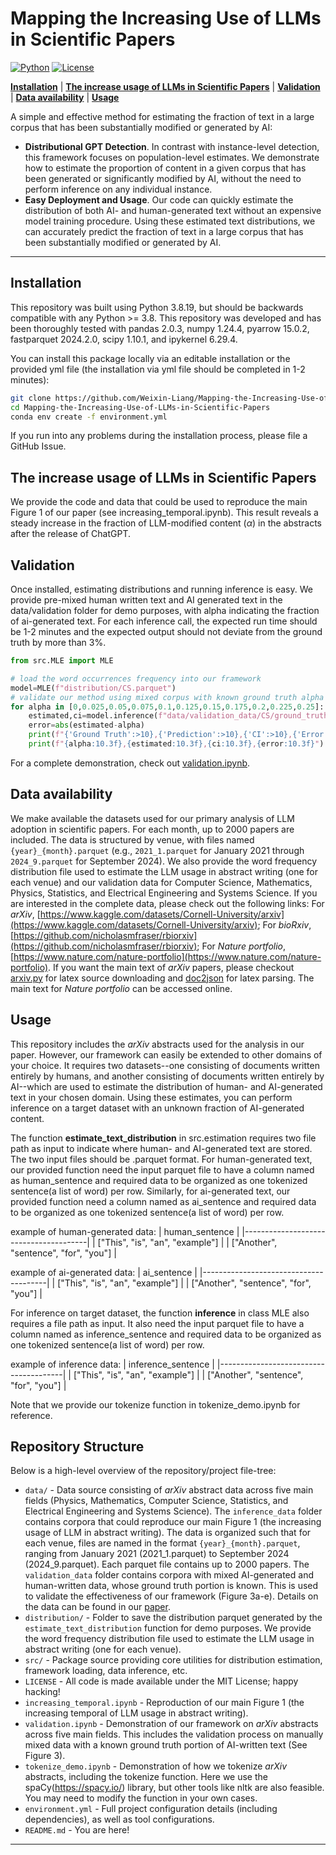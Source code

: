 # Mapping the Increasing Use of LLMs in Scientific Papers

[![Python](https://img.shields.io/badge/python-3.8.19-blue?style=for-the-badge)](https://www.python.org)
[![License](https://img.shields.io/github/license/TRI-ML/prismatic-vlms?style=for-the-badge)](LICENSE)

[**Installation**](#installation) | [**The increase usage of LLMs in Scientific Papers**](#the-increase-usage-of-llms-in-scientific-papers) | [**Validation**](#validation) | [**Data availability**](#data-availability) | [**Usage**](#usage)

A simple and effective method for estimating
the fraction of text in a large corpus that has been substantially modified or generated by AI:

- **Distributional GPT Detection**. In contrast with instance-level detection, this framework focuses on population-level estimates. We demonstrate how to
estimate the proportion of content in a given corpus that has
been generated or significantly modified by AI, without the
need to perform inference on any individual instance.
- **Easy Deployment and Usage**. Our code can quickly estimate the distribution of both AI- and human-generated text without an expensive model training procedure. Using these estimated text distributions, we can accurately predict the fraction of text in a large corpus that has been substantially modified or generated by AI.

---

## Installation

This repository was built using Python 3.8.19, but should be backwards compatible with any Python >= 3.8. This 
repository was developed and has been thoroughly tested with pandas 2.0.3, numpy 1.24.4, pyarrow 15.0.2, fastparquet 2024.2.0, scipy 1.10.1, and ipykernel 6.29.4.

You can install this package locally via an editable installation or the provided yml file (the installation via yml file should be completed in 1-2 minutes):

```bash
git clone https://github.com/Weixin-Liang/Mapping-the-Increasing-Use-of-LLMs-in-Scientific-Papers.git
cd Mapping-the-Increasing-Use-of-LLMs-in-Scientific-Papers
conda env create -f environment.yml
```

If you run into any problems during the installation process, please file a GitHub Issue.

## The increase usage of LLMs in Scientific Papers

We provide the code and data that could be used to reproduce the main Figure 1 of our paper (see increasing_temporal.ipynb). 
This result reveals a steady increase in the fraction of LLM-modified content ($\alpha$) in the abstracts after the release of ChatGPT.

## Validation

Once installed, estimating distributions and running inference is easy. We provide pre-mixed human written text and AI generated text in the data/validation folder for demo purposes, with alpha indicating the fraction of ai-generated text. For each inference call, the expected run time should be 1-2 minutes and the expected output should not deviate from the ground truth by more than 3%.

```python
from src.MLE import MLE

# load the word occurrences frequency into our framework
model=MLE(f"distribution/CS.parquet")
# validate our method using mixed corpus with known ground truth alpha
for alpha in [0,0.025,0.05,0.075,0.1,0.125,0.15,0.175,0.2,0.225,0.25]:
    estimated,ci=model.inference(f"data/validation_data/CS/ground_truth_alpha_{alpha}.parquet")
    error=abs(estimated-alpha)
    print(f"{'Ground Truth':>10},{'Prediction':>10},{'CI':>10},{'Error':>10}")
    print(f"{alpha:10.3f},{estimated:10.3f},{ci:10.3f},{error:10.3f}")
```

For a complete demonstration, check out [validation.ipynb](validation.ipynb).

## Data availability

We make available the datasets used for our primary analysis of LLM adoption in scientific papers. For each month, up to 2000 papers are included. The data is structured by venue, with files named `{year}_{month}.parquet` (e.g., `2021_1.parquet` for January 2021 through `2024_9.parquet` for September 2024). We also provide the word frequency distribution file used to estimate the LLM usage in abstract writing (one for each venue) and our validation data for Computer Science, Mathematics, Physics, Statistics, and Electrical Engineering and Systems Science. If you are interested in the complete data, please check out the following links:
For *arXiv*, [https://www.kaggle.com/datasets/Cornell-University/arxiv](https://www.kaggle.com/datasets/Cornell-University/arxiv); For *bioRxiv*, [https://github.com/nicholasmfraser/rbiorxiv](https://github.com/nicholasmfraser/rbiorxiv); For *Nature portfolio*, [https://www.nature.com/nature-portfolio](https://www.nature.com/nature-portfolio). If you want the main text of *arXiv* papers, please checkout [arxiv.py](https://github.com/lukasschwab/arxiv.py) for latex source downloading and [doc2json](https://github.com/allenai/s2orc-doc2json) for latex parsing. The main text for *Nature portfolio* can be accessed online.


## Usage

This repository includes the *arXiv* abstracts used for the analysis in our paper. However, our framework can easily be extended to other domains of your choice. It requires two datasets--one consisting of documents written entirely by humans, and another consisting of documents written entirely by AI--which are used to estimate the distribution of human- and AI-generated text in your chosen domain. Using these estimates, you can perform inference on a target dataset with an unknown fraction of AI-generated content.

The function **estimate_text_distribution** in src.estimation requires two file path as input to indicate where human- and AI-generated text are stored. The two input files should be .parquet format. For human-generated text, our provided function need the input parquet file to have a column named as human_sentence and required data to be organized as one tokenized sentence(a list of word) per row. Similarly, for ai-generated text, our provided function need a column named as ai_sentence and required data to be organized as one tokenized sentence(a list of word) per row.

example of human-generated data:
| human_sentence                        | 
|---------------------------------------|
| ["This", "is", "an", "example"]       |
| ["Another", "sentence", "for", "you"] |

example of ai-generated data:
| ai_sentence                           | 
|---------------------------------------|
| ["This", "is", "an", "example"]       |
| ["Another", "sentence", "for", "you"] |


For inference on target dataset, the function **inference** in class MLE also requires a file path as input. It also need the input parquet file to have a column named as inference_sentence and required data to be organized as one tokenized sentence(a list of word) per row.

example of inference data:
| inference_sentence                    | 
|---------------------------------------|
| ["This", "is", "an", "example"]       |
| ["Another", "sentence", "for", "you"] |

Note that we provide our tokenize function in tokenize_demo.ipynb for reference.

## Repository Structure

Below is a high-level overview of the repository/project file-tree:

+ `data/` - Data source consisting of *arXiv* abstract data across five main fields (Physics, Mathematics, Computer Science, Statistics, and Electrical Engineering and Systems Science). 
The `inference_data` folder contains corpora that could reproduce our main Figure 1 (the increasing usage of LLM in abstract writing). The data is organized such that for each venue, files are named in the format `{year}_{month}.parquet`, ranging from January 2021 (2021_1.parquet) to September 2024 (2024_9.parquet). Each parquet file contains up to 2000 papers. The `validation_data` folder contains corpora with mixed AI-generated and human-written data, whose ground truth portion is known. This is used to validate the effectiveness of our framework (Figure 3a-e).
Details on the data can be found in our [paper](https://arxiv.org/abs/2404.01268).
+ `distribution/` - Folder to save the distribution parquet generated by the `estimate_text_distribution` function for demo purposes. We provide the word frequency distribution file used to estimate the LLM usage in abstract writing (one for each venue).
+ `src/` - Package source providing core utilities for distribution estimation, framework loading, data inference, etc.
+ `LICENSE` - All code is made available under the MIT License; happy hacking!
+ `increasing_temporal.ipynb` - Reproduction of our main Figure 1 (the increasing temporal of LLM usage in abstract writing).
+ `validation.ipynb` - Demonstration of our framework on *arXiv* abstracts across five main fields. This includes the validation process on manually mixed data with a known ground truth portion of AI-written text (See Figure 3).
+ `tokenize_demo.ipynb` - Demonstration of how we tokenize *arXiv* abstracts, including the tokenize function. Here we use the spaCy(https://spacy.io/) library, but other tools like nltk are also feasible. You may need to modify the function in your own cases.
+ `environment.yml` - Full project configuration details (including dependencies), as well as tool configurations.
+ `README.md` - You are here!
---